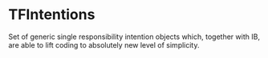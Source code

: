 TFIntentions
============

Set of generic single responsibility intention objects which, together with IB, are able to lift coding to absolutely new level of simplicity.
